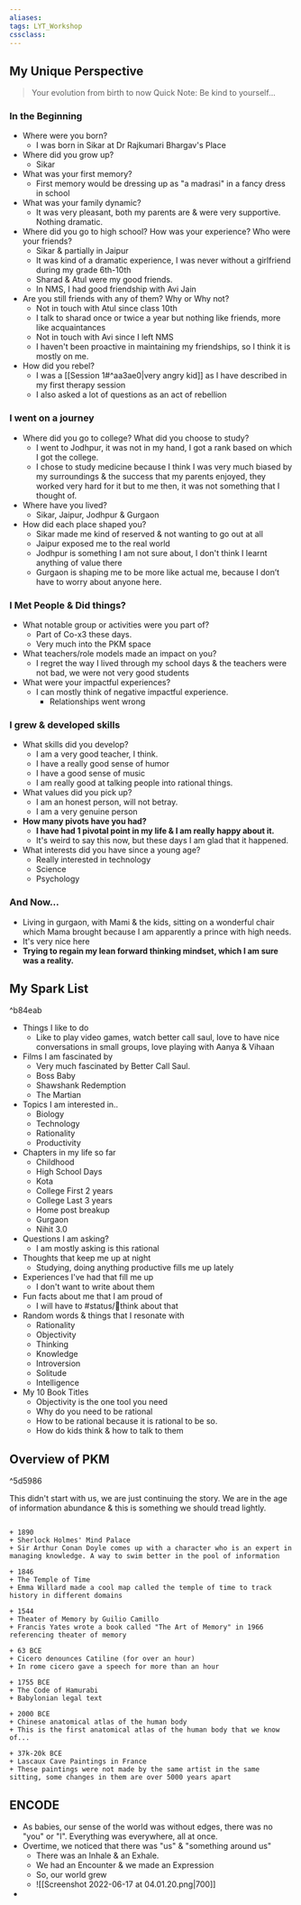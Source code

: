 ```yaml
---
aliases:
tags: LYT_Workshop 
cssclass:
---
```


## My Unique Perspective
> Your evolution from birth to now
 Quick Note: Be kind to yourself...

### In the Beginning
- Where were you born?
	- I was born in Sikar at Dr Rajkumari Bhargav's Place
- Where did you grow up?
	- Sikar
- What was your first memory?
	- First memory would be dressing up as "a madrasi" in a fancy dress in school
- What was your family dynamic?
	- It was very pleasant, both my parents are & were very supportive. Nothing dramatic.
- Where did you go to high school? How was your experience? Who were your friends?
	- Sikar & partially in Jaipur
	- It was kind of a dramatic experience, I was never without a girlfriend during my grade 6th-10th
	- Sharad & Atul were my good friends.
	- In NMS, I had good friendship with Avi Jain
- Are you still friends with any of them? Why or Why not?
	- Not in touch with Atul since class 10th
	- I talk to sharad once or twice a year but nothing like friends, more like acquaintances
	- Not in touch with Avi since I left NMS
	- I haven't been proactive in maintaining my friendships, so I think it is mostly on me.
- How did you rebel?
	- I was a [[Session 1#^aa3ae0|very angry kid]] as I have described in my first therapy session 
	- I also asked a lot of questions as an act of rebellion


### I went on a journey
- Where did you go to college? What did you choose to study? 
	- I went to Jodhpur, it was not in my hand, I got a rank based on which I got the college.
	- I chose to study medicine because I think I was very much biased by my surroundings & the success that my parents enjoyed, they worked very hard for it but to me then, it was not something that I thought of.
- Where have you lived?
	- Sikar, Jaipur, Jodhpur & Gurgaon
- How did each place shaped you?
	- Sikar made me kind of reserved & not wanting to go out at all
	- Jaipur exposed me to the real world
	- Jodhpur is something I am not sure about, I don't think I learnt anything of value there
	- Gurgaon is shaping me to be more like actual me, because I don’t have to worry about anyone here. 


### I Met People & Did things?
- What notable group or activities were you part of?
	- Part of Co-x3 these days. 
	- Very much into the PKM space
- What teachers/role models made an impact on you?
	- I regret the way I lived through my school days & the teachers were not bad, we were not very good students
- What were your impactful experiences?
	- I can mostly think of negative impactful experience.
		- Relationships went wrong

### I grew & developed skills
- What skills did you develop?
	- I am a very good teacher, I think.
	- I have a really good sense of humor
	- I have a good sense of music
	- I am really good at talking people into rational things.
- What values did you pick up?  
	- I am an honest person, will not betray.
	- I am a very genuine person
- **How many pivots have you had?**
	- **I have had 1 pivotal point in my life & I am really happy about it.**
	- It's weird to say this now, but these days I am glad that it happened.
- What interests did you have since a young age?
	- Really interested in technology
	- Science
	- Psychology


### And Now...
- Living in gurgaon, with Mami & the kids, sitting on a wonderful chair which Mama brought because I am apparently a prince with high needs.
- It's very nice here
- **Trying to regain my lean forward thinking mindset, which I am sure was a reality.**



## My Spark List

^b84eab

- Things I like to do
	- Like to play video games, watch better call saul, love to have nice conversations in small groups, love playing with Aanya & Vihaan
- Films I am fascinated by
	- Very much fascinated by Better Call Saul.
	- Boss Baby
	- Shawshank Redemption
	- The Martian
- Topics I am interested in..
	- Biology
	- Technology
	- Rationality
	- Productivity
- Chapters in my life so far
	- Childhood
	- High School Days
	- Kota
	- College First 2 years
	- College Last 3 years
	- Home post breakup
	- Gurgaon
	- Nihit 3.0
- Questions I am asking?
	- I am mostly asking is this rational
- Thoughts that keep me up at night
	- Studying, doing anything productive fills me up lately
- Experiences I've had that fill me up
	- I don't want to write about them
- Fun facts about me that I am proud of
	- I will have to #status/💭think about that
- Random words & things that I resonate with
	- Rationality
	- Objectivity
	- Thinking
	- Knowledge
	- Introversion
	- Solitude
	- Intelligence
- My 10 Book Titles
	- Objectivity is the one tool you need
	- Why do you need to be rational
	- How to be rational because it is rational to be so.
	- How do kids think & how to talk to them


## Overview of PKM 
^5d5986

This didn't start with us, we are just continuing the story.
We are in the age of information abundance & this is something we should tread lightly.


```timeline

+ 1890 
+ Sherlock Holmes' Mind Palace
+ Sir Arthur Conan Doyle comes up with a character who is an expert in managing knowledge. A way to swim better in the pool of information

+ 1846
+ The Temple of Time
+ Emma Willard made a cool map called the temple of time to track history in different domains

+ 1544
+ Theater of Memory by Guilio Camillo
+ Francis Yates wrote a book called "The Art of Memory" in 1966 referencing theater of memory

+ 63 BCE
+ Cicero denounces Catiline (for over an hour)
+ In rome cicero gave a speech for more than an hour

+ 1755 BCE
+ The Code of Hamurabi
+ Babylonian legal text

+ 2000 BCE
+ Chinese anatomical atlas of the human body
+ This is the first anatomical atlas of the human body that we know of...

+ 37k-20k BCE
+ Lascaux Cave Paintings in France
+ These paintings were not made by the same artist in the same sitting, some changes in them are over 5000 years apart
```


## ENCODE
- As babies, our sense of the world was without edges, there was no "you" or "I". 
  Everything was everywhere, all at once.
- Overtime, we noticed that there was "us" & "something around us"
	- There was an Inhale & an Exhale.
	- We had an Encounter & we made an Expression
	- So, our world grew
	- ![[Screenshot 2022-06-17 at 04.01.20.png|700]]
- 